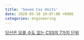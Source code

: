 ```yaml
---
title: 'Seven Css Units'
date: 2020-05-18 10:07:00 +0900
categories: engineering
---
```


[당신은 모를 수도 있는 CSS의 7가지 단위](https://webdesign.tutsplus.com/ko/articles/7-css-units-you-might-not-know-about--cms-22573)
